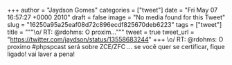 
+++
author = "Jaydson Gomes"
categories = ["tweet"]
date = "Fri May 07 16:57:27 +0000 2010"
draft = false
image = "No media found for this Tweet"
slug = "16250a95a25eaf08d72c896ecdf825670deb6223"
tags = ["tweet"]
title = """&#92;o/ RT: @rdohms: O proxim..."""
tweet = true
tweet_url = "https://twitter.com/jaydson/status/13558683244"
+++
\o/ RT: @rdohms: O proximo #phpspcast será sobre ZCE/ZFC ... se você quer se certificar, fique ligado! vai laver a pena!
